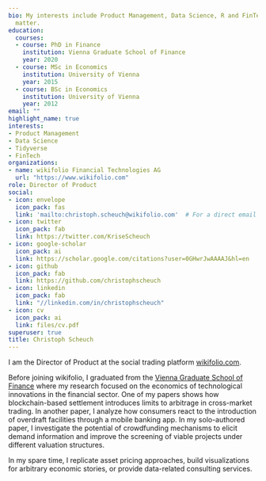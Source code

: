 ```yaml
---
bio: My interests include Product Management, Data Science, R and FinTech-related stuff.
  matter.
education:
  courses:
  - course: PhD in Finance
    institution: Vienna Graduate School of Finance
    year: 2020
  - course: MSc in Economics
    institution: University of Vienna
    year: 2015
  - course: BSc in Economics
    institution: University of Vienna
    year: 2012
email: ""
highlight_name: true
interests:
- Product Management
- Data Science
- Tidyverse
- FinTech
organizations:
- name: wikifolio Financial Technologies AG
  url: "https://www.wikifolio.com"
role: Director of Product
social:
- icon: envelope
  icon_pack: fas
  link: 'mailto:christoph.scheuch@wikifolio.com'  # For a direct email link, use "mailto:test@example.org".
- icon: twitter
  icon_pack: fab
  link: https://twitter.com/KriseScheuch
- icon: google-scholar
  icon_pack: ai
  link: https://scholar.google.com/citations?user=0GHwrJwAAAAJ&hl=en
- icon: github
  icon_pack: fab
  link: https://github.com/christophscheuch
- icon: linkedin
  icon_pack: fab
  link: "//linkedin.com/in/christophscheuch"
- icon: cv
  icon_pack: ai
  link: files/cv.pdf
superuser: true
title: Christoph Scheuch
---
```


I am the Director of Product at the social trading platform [wikifolio.com](https://www.wikifolio.com). 

Before joining wikifolio, I graduated from the [Vienna Graduate School of Finance](https://www.vgsf.ac.at/) where my research focused on the economics of technological innovations in the financial sector. One of my papers shows how blockchain-based settlement introduces limits to arbitrage in cross-market trading. In another paper, I analyze how consumers react to the introduction of overdraft facilities through a mobile banking app. In my solo-authored paper, I investigate the potential of crowdfunding mechanisms to elicit demand information and improve the screening of viable projects under different valuation structures. 

In my spare time, I replicate asset pricing approaches, build visualizations for arbitrary economic stories, or provide data-related consulting services. 
